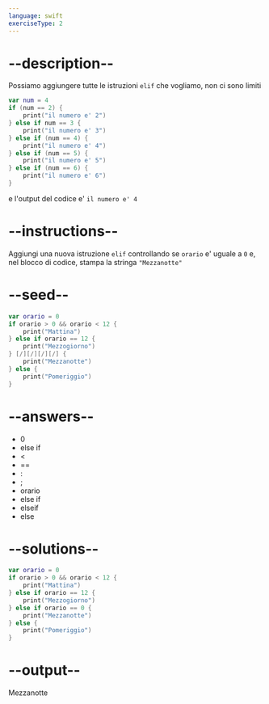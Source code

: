 ```yaml
---
language: swift
exerciseType: 2
---
```


# --description--

Possiamo aggiungere tutte le istruzioni `elif` che vogliamo, non ci sono limiti
```swift
var num = 4
if (num == 2) {
	print("il numero e' 2")
} else if num == 3 {
	print("il numero e' 3")
} else if (num == 4) {
	print("il numero e' 4")
} else if (num == 5) {
	print("il numero e' 5")
} else if (num == 6) {
	print("il numero e' 6")
}
```
e l'output del codice e' `il numero e' 4`

# --instructions--

Aggiungi una nuova istruzione `elif` controllando se `orario` e' uguale a `0` e, nel blocco di codice, stampa la stringa `"Mezzanotte"`

# --seed--

```swift
var orario = 0
if orario > 0 && orario < 12 {
    print("Mattina")
} else if orario == 12 {
    print("Mezzogiorno")
} [/][/][/][/] {
    print("Mezzanotte")
} else {
    print("Pomeriggio")
}
```

# --answers--

- 0
- else if 
-  < 
-  == 
- :
- ;
- orario
- else if 
- elseif
- else

# --solutions--

```swift
var orario = 0
if orario > 0 && orario < 12 {
    print("Mattina")
} else if orario == 12 {
    print("Mezzogiorno")
} else if orario == 0 {
    print("Mezzanotte")
} else {
    print("Pomeriggio")
}
```

# --output--

Mezzanotte
